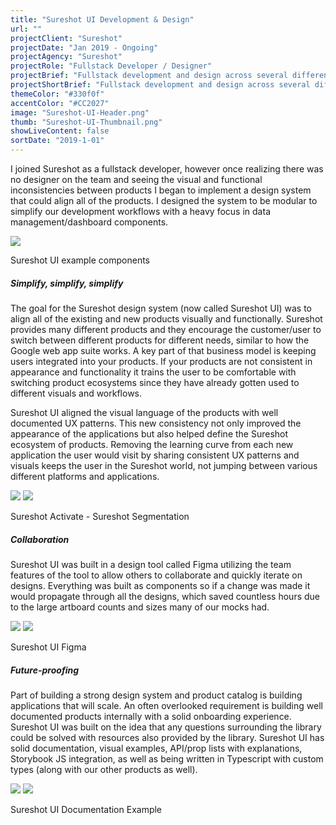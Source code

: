 ```yaml
---
title: "Sureshot UI Development & Design"
url: ""
projectClient: "Sureshot"
projectDate: "Jan 2019 - Ongoing"
projectAgency: "Sureshot"
projectRole: "Fullstack Developer / Designer"
projectBrief: "Fullstack development and design across several different platforms. These platforms are built on React and written in Typescript with custom backend functionality running on dotNET core and C#. Lead the Sureshot design effort and design language creation from both a development and design perspective. This design language was created to bring visual and UX consistency between existing and new products. Sureshot UI was designed in Figma to allow other members to easily create mockups using it's team library functionality. All of the designs were made as components to allow faster iteration and better development handoff. The design language was created as a Typescript/React private NPM repo. It features flexible components while still maintaining an opinionated API structure. Every component is documented and shown in an interactive way using Storybook JS. Sureshot UI will continue to grow and adapt to support Sureshot's products."
projectShortBrief: "Fullstack development and design across several different platforms. Created Sureshot UI design language."
themeColor: "#330f0f"
accentColor: "#CC2027"
image: "Sureshot-UI-Header.png"
thumb: "Sureshot-UI-Thumbnail.png"
showLiveContent: false
sortDate: "2019-1-01"
---
```

I joined Sureshot as a fullstack developer, however once realizing there was no designer on the team and seeing the visual and functional inconsistencies between products I began to implement a design system that could align all of the products. I designed the system to be modular to simplify our development workflows with a heavy focus in data management/dashboard components.

<div class="photo-container">
<img src="sureshot-ui.png" />
</div>
<p class="photo-grid-subtitle">Sureshot UI example components</p>

##### Simplify, simplify, simplify
The goal for the Sureshot design system (now called Sureshot UI) was to align all of the existing and new products visually and functionally. Sureshot provides many different products and they encourage the customer/user to switch between different products for different needs, similar to how the Google web app suite works. A key part of that business model is keeping users integrated into your products. If your products are not consistent in appearance and functionality it trains the user to be comfortable with switching product ecosystems since they have already gotten used to different visuals and workflows. 

Sureshot UI aligned the visual language of the products with well documented UX patterns. This new consistency not only improved the appearance of the applications but also helped define the Sureshot ecosystem of products. Removing the learning curve from each new application the user would visit by sharing consistent UX patterns and visuals keeps the user in the Sureshot world, not jumping between various different platforms and applications.

<div class="photo-grid-container">
<div class="photo-grid">
<img src="sureshot-activate.png" />
<img src="sureshot-segmentation.png"/></div>
</div>
<p class="photo-grid-subtitle">Sureshot Activate - Sureshot Segmentation</p>

##### Collaboration
Sureshot UI was built in a design tool called Figma utilizing the team features of the tool to allow others to collaborate and quickly iterate on designs. Everything was built as components so if a change was made it would propagate through all the designs, which saved countless hours due to the large artboard counts and sizes many of our mocks had.

<div class="photo-grid-container">
<div class="photo-grid">
<img src="sureshot-figma.png" />
<img src="sureshot-figma-case-study.png"/></div>
</div>
<p class="photo-grid-subtitle">Sureshot UI Figma</p>

##### Future-proofing
Part of building a strong design system and product catalog is building applications that will scale. An often overlooked requirement is building well documented products internally with a solid onboarding experience. Sureshot UI was built on the idea that any questions surrounding the library could be solved with resources also provided by the library. Sureshot UI has solid documentation, visual examples, API/prop lists with explanations, Storybook JS integration, as well as being written in Typescript with custom types (along with our other products as well).

<div class="photo-grid-container">
<div class="photo-grid">
<img src="sureshot-dev-storybook.png" />
<img src="sureshot-dev-zero.png" />
</div>
</div>
<p class="photo-grid-subtitle">Sureshot UI Documentation Example</p>